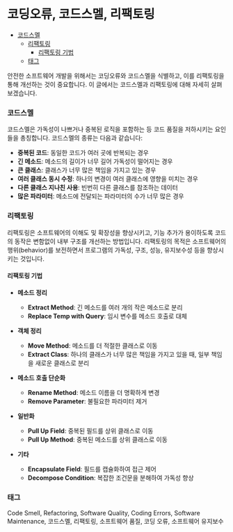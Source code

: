 # 코딩오류, 코드스멜, 리팩토링

<!-- mtoc-start -->

- [코드스멜](#코드스멜)
  - [리팩토링](#리팩토링)
    - [리팩토링 기법](#리팩토링-기법)
  - [태그](#태그)

<!-- mtoc-end -->

안전한 소프트웨어 개발을 위해서는 코딩오류와 코드스멜을 식별하고, 이를 리팩토링을 통해 개선하는 것이 중요합니다. 이 글에서는 코드스멜과 리팩토링에 대해 자세히 살펴보겠습니다.

### 코드스멜

코드스멜은 가독성이 나쁘거나 중복된 로직을 포함하는 등 코드 품질을 저하시키는 요인들을 총칭합니다. 코드스멜의 종류는 다음과 같습니다:

- **중복된 코드**: 동일한 코드가 여러 곳에 반복되는 경우
- **긴 메소드**: 메소드의 길이가 너무 길어 가독성이 떨어지는 경우
- **큰 클래스**: 클래스가 너무 많은 책임을 가지고 있는 경우
- **여러 클래스 동시 수정**: 하나의 변경이 여러 클래스에 영향을 미치는 경우
- **다른 클래스 지나친 사용**: 빈번히 다른 클래스를 참조하는 데이터
- **많은 파라미터**: 메소드에 전달되는 파라미터의 수가 너무 많은 경우

### 리팩토링

리팩토링은 소프트웨어의 이해도 및 확장성을 향상시키고, 기능 추가가 용이하도록 코드의 동작은 변함없이 내부 구조를 개선하는 방법입니다. 리팩토링의 목적은 소프트웨어의 행위(behavior)를 보전하면서 프로그램의 가독성, 구조, 성능, 유지보수성 등을 향상시키는 것입니다.

#### 리팩토링 기법

- **메소드 정리**

  - **Extract Method**: 긴 메소드를 여러 개의 작은 메소드로 분리
  - **Replace Temp with Query**: 임시 변수를 메소드 호출로 대체

- **객체 정리**

  - **Move Method**: 메소드를 더 적절한 클래스로 이동
  - **Extract Class**: 하나의 클래스가 너무 많은 책임을 가지고 있을 때, 일부 책임을 새로운 클래스로 분리

- **메소드 호출 단순화**

  - **Rename Method**: 메소드 이름을 더 명확하게 변경
  - **Remove Parameter**: 불필요한 파라미터 제거

- **일반화**

  - **Pull Up Field**: 중복된 필드를 상위 클래스로 이동
  - **Pull Up Method**: 중복된 메소드를 상위 클래스로 이동

- **기타**
  - **Encapsulate Field**: 필드를 캡슐화하여 접근 제어
  - **Decompose Condition**: 복잡한 조건문을 분해하여 가독성 향상

### 태그

Code Smell, Refactoring, Software Quality, Coding Errors, Software Maintenance, 코드스멜, 리팩토링, 소프트웨어 품질, 코딩 오류, 소프트웨어 유지보수
